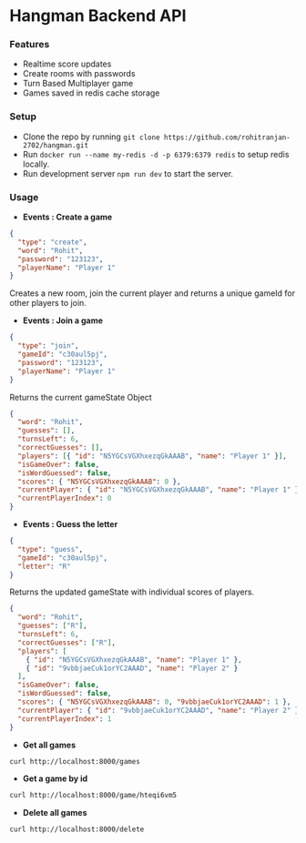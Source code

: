 # Hangman Backend API

### Features

- Realtime score updates
- Create rooms with passwords
- Turn Based Multiplayer game
- Games saved in redis cache storage

### Setup

- Clone the repo by running `git clone https://github.com/rohitranjan-2702/hangman.git `
- Run `docker run --name my-redis -d -p 6379:6379 redis` to setup redis locally.
- Run development server `npm run dev` to start the server.

### Usage

- **Events : Create a game**

```json
{
  "type": "create",
  "word": "Rohit",
  "password": "123123",
  "playerName": "Player 1"
}
```

Creates a new room, join the current player and returns a unique gameId for other players to join.

- **Events : Join a game**

```json
{
  "type": "join",
  "gameId": "c30aul5pj",
  "password": "123123",
  "playerName": "Player 1"
}
```

Returns the current gameState Object

```json
{
  "word": "Rohit",
  "guesses": [],
  "turnsLeft": 6,
  "correctGuesses": [],
  "players": [{ "id": "N5YGCsVGXhxezqGkAAAB", "name": "Player 1" }],
  "isGameOver": false,
  "isWordGuessed": false,
  "scores": { "N5YGCsVGXhxezqGkAAAB": 0 },
  "currentPlayer": { "id": "N5YGCsVGXhxezqGkAAAB", "name": "Player 1" },
  "currentPlayerIndex": 0
}
```

- **Events : Guess the letter**

```json
{
  "type": "guess",
  "gameId": "c30aul5pj",
  "letter": "R"
}
```

Returns the updated gameState with individual scores of players.

```json
{
  "word": "Rohit",
  "guesses": ["R"],
  "turnsLeft": 6,
  "correctGuesses": ["R"],
  "players": [
    { "id": "N5YGCsVGXhxezqGkAAAB", "name": "Player 1" },
    { "id": "9vbbjaeCuk1orYC2AAAD", "name": "Player 2" }
  ],
  "isGameOver": false,
  "isWordGuessed": false,
  "scores": { "N5YGCsVGXhxezqGkAAAB": 0, "9vbbjaeCuk1orYC2AAAD": 1 },
  "currentPlayer": { "id": "9vbbjaeCuk1orYC2AAAD", "name": "Player 2" },
  "currentPlayerIndex": 1
}
```

- **Get all games**

```bash
curl http://localhost:8000/games
```

- **Get a game by id**

```bash
curl http://localhost:8000/game/hteqi6vm5
```

- **Delete all games**

```bash
curl http://localhost:8000/delete
```
